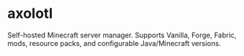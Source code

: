 # axolotl
Self-hosted Minecraft server manager. Supports Vanilla, Forge, Fabric, mods, resource packs, and configurable Java/Minecraft versions.
